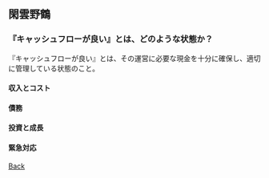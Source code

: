 ## 閑雲野鶴

### 『キャッシュフローが良い』とは、どのような状態か？

『キャッシュフローが良い』とは、その運営に必要な現金を十分に確保し、適切に管理している状態のこと。

#### 収入とコスト

#### 債務

#### 投資と成長

#### 緊急対応

[Back](./../)

